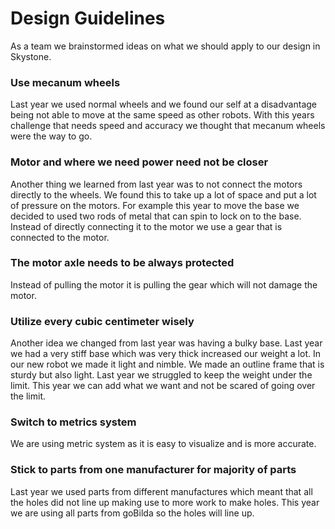 # Design Guidelines #
As a team we brainstormed ideas on what we should apply to our design in Skystone. 

### Use mecanum wheels ###
Last year we used normal wheels and we found our self at a disadvantage being not able to move at the same speed as other robots. With this years challenge that needs speed and accuracy we thought that mecanum wheels were the way to go. 

### Motor and where we need power need not be closer ###
Another thing we learned from last year was to not connect the motors directly to the wheels. We found this to take up a lot of space and put a lot of pressure on the motors. For example this year to move the base we decided to used two rods of metal that can spin to lock on to the base. Instead of directly connecting it to the motor we use a gear that is connected to the motor. 

### The motor axle needs to be always protected ###
Instead of pulling the motor it is pulling the gear which will not damage the motor. 

### Utilize every cubic centimeter wisely ###
Another idea we changed from last year was having a bulky base. Last year we had a very stiff base which was very thick increased our weight a lot. In our new robot we made it light and nimble. We made an outline frame that is sturdy but also light. Last year we struggled to keep the weight under the limit. This year we can add what we want and not be scared of going over the limit.

### Switch to metrics system ###
We are using metric system as it is easy to visualize and is more accurate.

### Stick to parts from one manufacturer for majority of parts ### 
Last year we used parts from different manufactures which meant that all the holes did not line up making use to more work to make holes. This year we are using all parts from goBilda so the holes will line up.    